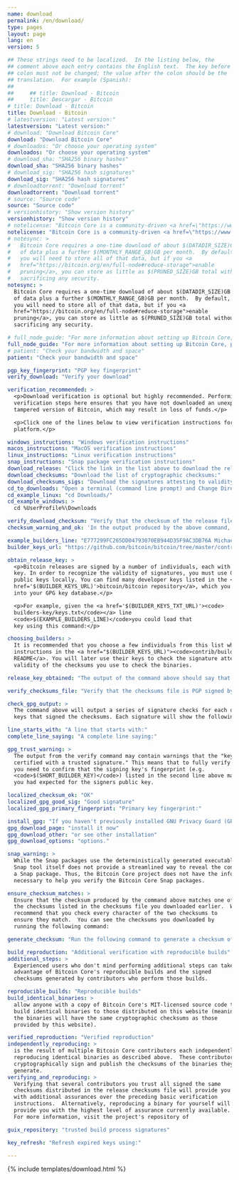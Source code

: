 ```yaml
---
name: download
permalink: /en/download/
type: pages
layout: page
lang: en
version: 5

## These strings need to be localized.  In the listing below, the
## comment above each entry contains the English text.  The key before the
## colon must not be changed; the value after the colon should be the
## translation.  For example (Spanish):
##
##     ## title: Download - Bitcoin
##     title: Descargar - Bitcoin
# title: Download - Bitcoin
title: Download - Bitcoin
# latestversion: "Latest version:"
latestversion: "Latest version:"
# download: "Download Bitcoin Core"
download: "Download Bitcoin Core"
# downloados: "Or choose your operating system"
downloados: "Or choose your operating system"
# download_sha: "SHA256 binary hashes"
download_sha: "SHA256 binary hashes"
# download_sig: "SHA256 hash signatures"
download_sig: "SHA256 hash signatures"
# downloadtorrent: "Download torrent"
downloadtorrent: "Download torrent"
# source: "Source code"
source: "Source code"
# versionhistory: "Show version history"
versionhistory: "Show version history"
# notelicense: "Bitcoin Core is a community-driven <a href=\"https://www.fsf.org/about/what-is-free-software\">free software</a> project, released under the open source <a href=\"http://opensource.org/licenses/mit-license.php\">MIT license</a>."
notelicense: "Bitcoin Core is a community-driven <a href=\"https://www.fsf.org/about/what-is-free-software\">free software</a> project, released under the open source <a href=\"http://opensource.org/licenses/mit-license.php\">MIT license</a>."
# notesync: >
#   Bitcoin Core requires a one-time download of about $(DATADIR_SIZE)GB
#   of data plus a further $(MONTHLY_RANGE_GB)GB per month.  By default,
#   you will need to store all of that data, but if you <a
#   href="https://bitcoin.org/en/full-node#reduce-storage">enable
#   pruning</a>, you can store as little as $(PRUNED_SIZE)GB total without
#   sacrificing any security.
notesync: >
  Bitcoin Core requires a one-time download of about $(DATADIR_SIZE)GB
  of data plus a further $(MONTHLY_RANGE_GB)GB per month.  By default,
  you will need to store all of that data, but if you <a
  href="https://bitcoin.org/en/full-node#reduce-storage">enable
  pruning</a>, you can store as little as $(PRUNED_SIZE)GB total without
  sacrificing any security.

# full_node_guide: "For more information about setting up Bitcoin Core, please read the <a href=\"https://bitcoin.org/en/full-node\">full node guide</a>."
full_node_guide: "For more information about setting up Bitcoin Core, please read the <a href=\"https://bitcoin.org/en/full-node\">full node guide</a>."
# patient: "Check your bandwidth and space"
patient: "Check your bandwidth and space"

pgp_key_fingerprint: "PGP key fingerprint"
verify_download: "Verify your download"

verification_recommended: >
  <p>Download verification is optional but highly recommended. Performing the
  verification steps here ensures that you have not downloaded an unexpected or
  tampered version of Bitcoin, which may result in loss of funds.</p> 

  <p>Click one of the lines below to view verification instructions for that
  platform.</p>

windows_instructions: "Windows verification instructions"
macos_instructions: "MacOS verification instructions"
linux_instructions: "Linux verification instructions"
snap_instructions: "Snap package verification instructions"
download_release: "Click the link in the list above to download the release for your platform and wait for the file to finish downloading."
download_checksums: "Download the list of cryptographic checksums:"
download_checksums_sigs: "Download the signatures attesting to validity of the checksums:"
cd_to_downloads: "Open a terminal (command line prompt) and Change Directory (cd) to the folder you use for downloads.  For example:"
cd_example_linux: "cd Downloads/"
cd_example_windows: >
  cd %UserProfile%\Downloads

verify_download_checksum: "Verify that the checksum of the release file is listed in the checksums file using the following command:"
checksum_warning_and_ok: 'In the output produced by the above command, you can safely ignore any warnings and failures, but you must ensure the output lists "$(SHASUMS_OK)" after the name of the release file you downloaded.  For example:'

example_builders_line: "E777299FC265DD04793070EB944D35F9AC3DB76A Michael Ford (fanquake)"
builder_keys_url: "https://github.com/bitcoin/bitcoin/tree/master/contrib/builder-keys"

obtain_release_key: >
  <p>Bitcoin releases are signed by a number of individuals, each with a unique public
  key. In order to recognize the validity of signatures, you must use GPG to load these
  public keys locally. You can find many developer keys listed in the <a
  href='$(BUILDER_KEYS_URL)'>bitcoin/bitcoin repository</a>, which you can then load
  into your GPG key database.</p>

  <p>For example, given the <a href='$(BUILDER_KEYS_TXT_URL)'><code>
  builders-key/keys.txt</code></a> line
  <code>$(EXAMPLE_BUILDERS_LINE)</code>you could load that
  key using this command:</p>

choosing_builders: >
  It is recommended that you choose a few individuals from this list whose fingerprints you have confirmed to be authentic by comparing them on multiple trustworthy websites and import their keys as above, or import all the keys per the
  instructions in the <a href="$(BUILDER_KEYS_URL)"><code>contrib/builder-key</code>
  README</a>. You will later use their keys to check the signature attesting to the
  validity of the checksums you use to check the binaries.

release_key_obtained: "The output of the command above should say that one key was imported, updated, has new signatures, or remained unchanged."

verify_checksums_file: "Verify that the checksums file is PGP signed by the release signing key:"

check_gpg_output: >
  The command above will output a series of signature checks for each of the public
  keys that signed the checksums. Each signature will show the following text:

line_starts_with: "A line that starts with:"
complete_line_saying: "A complete line saying:"

gpg_trust_warning: >
  The output from the verify command may contain warnings that the "key is not
  certified with a trusted signature." This means that to fully verify your download,
  you need to confirm that the signing key's fingerprint (e.g.
  <code>$(SHORT_BUILDER_KEY)</code>) listed in the second line above matches what
  you had expected for the signers public key.

localized_checksum_ok: "OK"
localized_gpg_good_sig: "Good signature"
localized_gpg_primary_fingerprint: "Primary key fingerprint:"

install_gpg: "If you haven't previously installed GNU Privacy Guard (GPG) on your system,"
gpg_download_page: "install it now"
gpg_download_other: "or see other installation"
gpg_download_options: "options."

snap_warning: >
  While the Snap packages use the deterministically generated executables, the
  Snap tool itself does not provide a streamlined way to reveal the contents of
  a Snap package. Thus, the Bitcoin Core project does not have the information
  necessary to help you verify the Bitcoin Core Snap packages.

ensure_checksum_matches: >
  Ensure that the checksum produced by the command above matches one of
  the checksums listed in the checksums file you downloaded earlier.  We
  recommend that you check every character of the two checksums to
  ensure they match.  You can see the checksums you downloaded by
  running the following command:

generate_checksum: "Run the following command to generate a checksum of the release file you downloaded.  Replace '$(FILE)' with the name of the file you actually downloaded."

build_reproduction: "Additional verification with reproducible builds"
additional_steps: >
  Experienced users who don't mind performing additional steps can take
  advantage of Bitcoin Core's reproducible builds and the signed
  checksums generated by contributors who perform those builds.

reproducible_builds: "Reproducible builds"
build_identical_binaries: >
  allow anyone with a copy of Bitcoin Core's MIT-licensed source code to
  build identical binaries to those distributed on this website (meaning
  the binaries will have the same cryptographic checksums as those
  provided by this website).

verified_reproduction: "Verified reproduction"
independently_reproducing: >
  is the result of multiple Bitcoin Core contributors each independently
  reproducing identical binaries as described above.  These contributors
  cryptographically sign and publish the checksums of the binaries they
  generate.
verifying_and_reproducing: >
  Verifying that several contributors you trust all signed the same
  checksums distributed in the release checksums file will provide you
  with additional assurances over the preceding basic verification
  instructions.  Alternatively, reproducing a binary for yourself will
  provide you with the highest level of assurance currently available.
  For more information, visit the project's repository of

guix_repository: "trusted build process signatures"

key_refresh: "Refresh expired keys using:"

---
```


{% include templates/download.html %}
